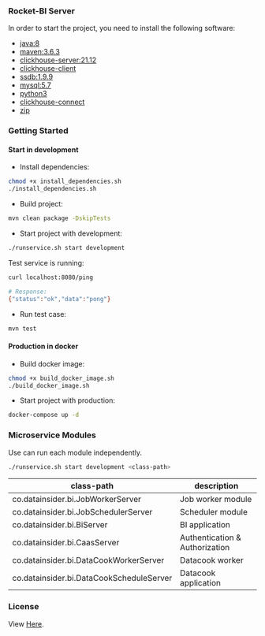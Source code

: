 ### Rocket-BI Server

In order to start the project, you need to install the following software:

- [java:8](https://www.oracle.com/java/technologies/javase/javase-jdk8-downloads.html)
- [maven:3.6.3](https://maven.apache.org/download.cgi)
- [clickhouse-server:21.12](https://clickhouse.com/docs/en/install)
- [clickhouse-client](https://clickhouse.com/docs/en/install)
- [ssdb:1.9.9](https://github.com/ideawu/ssdb)
- [mysql:5.7](https://dev.mysql.com/downloads/mysql/5.7.html)
- [python3](https://www.python.org/downloads/)
- [clickhouse-connect](https://clickhouse.com/docs/en/integrations/superset)
- [zip](https://linuxize.com/post/how-to-unzip-files-in-linux/)

### Getting Started

#### Start in development

+ Install dependencies:

```sh
chmod +x install_dependencies.sh
./install_dependencies.sh
```

+ Build project:

```sh
mvn clean package -DskipTests
```

+ Start project with development:

```sh
./runservice.sh start development
```

Test service is running:

```sh
curl localhost:8080/ping

# Response:
{"status":"ok","data":"pong"}
```

+ Run test case:

```sh
mvn test
```

#### Production in docker

+ Build docker image:

```sh
chmod +x build_docker_image.sh
./build_docker_image.sh
```

+ Start project with production:

```sh
docker-compose up -d
```

### Microservice Modules

Use can run each module independently.

```sh
./runservice.sh start development <class-path>
```

| class-path                               | description                    |
|------------------------------------------|--------------------------------|
| co.datainsider.bi.JobWorkerServer        | Job worker module              |
| co.datainsider.bi.JobSchedulerServer     | Scheduler module               |
| co.datainsider.bi.BiServer               | BI application                 |
| co.datainsider.bi.CaasServer             | Authentication & Authorization |
| co.datainsider.bi.DataCookWorkerServer   | Datacook worker                |
| co.datainsider.bi.DataCookScheduleServer | Datacook application           |

### License

View [Here](LICENSE).
